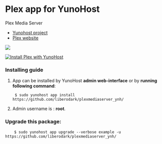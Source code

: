 # Plex app for YunoHost
Plex Media Server

- [Yunohost project](https://yunohost.org)
- [Plex website](https://plex.tv/)

![](https://nyro.ovh/wp-content/uploads/2017/12/plex_wallpaper_011-1040x585.jpg)


[![Install Plex with YunoHost](https://install-app.yunohost.org/install-with-yunohost.png)](https://install-app.yunohost.org/?app=plex)

### Installing guide

 1. App can be installed by YunoHost **admin web-interface** or by **running following command**:

         $ sudo yunohost app install https://github.com/liberodark/plexmediaserver_ynh/
 1. Admin username is : **root**.
 
### Upgrade this package:

        $ sudo yunohost app upgrade --verbose example -u https://github.com/liberodark/plexmediaserver_ynh/


